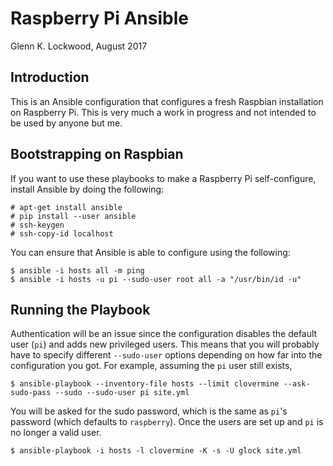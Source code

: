 # Raspberry Pi Ansible

Glenn K. Lockwood, August 2017

## Introduction

This is an Ansible configuration that configures a fresh Raspbian installation
on Raspberry Pi.  This is very much a work in progress and not intended to be
used by anyone but me.

## Bootstrapping on Raspbian

If you want to use these playbooks to make a Raspberry Pi self-configure,
install Ansible by doing the following:

    # apt-get install ansible
    # pip install --user ansible
    # ssh-keygen
    # ssh-copy-id localhost

You can ensure that Ansible is able to configure using the following:

    $ ansible -i hosts all -m ping
    $ ansible -i hosts -u pi --sudo-user root all -a "/usr/bin/id -u"

## Running the Playbook

Authentication will be an issue since the configuration disables the default
user (`pi`) and adds new privileged users.  This means that you will probably
have to specify different `--sudo-user` options depending on how far into the
configuration you got.  For example, assuming the `pi` user still exists,

    $ ansible-playbook --inventory-file hosts --limit clovermine --ask-sudo-pass --sudo --sudo-user pi site.yml

You will be asked for the sudo password, which is the same as `pi`'s password
(which defaults to `raspberry`).  Once the users are set up and `pi` is no
longer a valid user.

    $ ansible-playbook -i hosts -l clovermine -K -s -U glock site.yml
